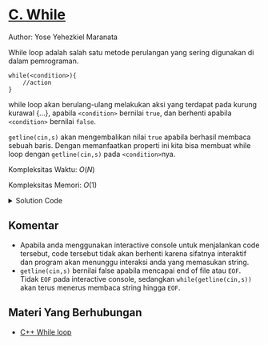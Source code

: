 # [C. While](https://tlx.toki.id/courses/basic/chapters/06/problems/C)

Author: Yose Yehezkiel Maranata

While loop adalah salah satu metode perulangan yang sering digunakan di dalam pemrograman. 

```
while(<condition>){
    //action
}
```
while loop akan berulang-ulang melakukan aksi yang terdapat pada kurung kurawal {...}, apabila ```<condition>``` bernilai ```true```, dan berhenti apabila ```<condition>``` bernilai ```false```.

```getline(cin,s)``` akan mengembalikan nilai ```true``` apabila berhasil membaca sebuah baris. Dengan memanfaatkan properti ini kita bisa membuat while loop dengan ```getline(cin,s)``` pada ```<condition>```nya.

Kompleksitas Waktu: $O(N)$ 

Kompleksitas Memori: $O(1)$

<details>
  <summary>Solution Code</summary>

```c++
#include <bits/stdc++.h>

using namespace std;

int main() {
  ios_base::sync_with_stdio(0);
  cin.tie(0);
  string s;
  while (getline(cin, s)) {
    cout << s << endl;
  }
}
```
</details>



## Komentar
    
- Apabila anda menggunakan interactive console untuk menjalankan code tersebut, code tersebut tidak akan berhenti karena sifatnya interaktif dan program akan menunggu interaksi anda yang memasukan string.   
- ```getline(cin,s)``` bernilai false apabila mencapai end of file atau ```EOF```. Tidak ```EOF``` pada interactive console, sedangkan ```while(getline(cin,s))``` akan terus menerus membaca string hingga ```EOF```.



## Materi Yang Berhubungan
    
- [C++ While loop](https://www.w3schools.com/cpp/cpp_while_loop.asp)

